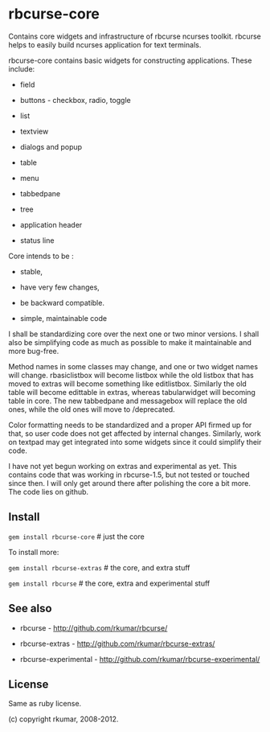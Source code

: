 # rbcurse-core

Contains core widgets and infrastructure of rbcurse ncurses toolkit. rbcurse helps to easily build
ncurses application for text terminals.

rbcurse-core contains basic widgets for constructing applications.  These include:

* field

* buttons - checkbox, radio, toggle

* list

* textview

* dialogs and popup

* table

* menu

* tabbedpane

* tree

* application header

* status line

Core intends to be : 

   * stable, 

   * have very few changes, 

   * be backward compatible.

   * simple, maintainable code

I shall be standardizing core over the next one or two minor versions. I shall also be simplifying code as much as possible to make it maintainable and more bug-free.

Method names in some classes may change, and one or two widget names will change. rbasiclistbox will become listbox while the old listbox that has moved to extras will become something like editlistbox. Similarly the old table will become edittable in extras, whereas tabularwidget will becoming table in core.
The new tabbedpane and messagebox will replace the old ones, while the old ones will move to /deprecated.

Color formatting needs to be standardized and a proper API firmed up for that, so user code does not get affected by internal changes. Similarly, work on textpad may get integrated into some widgets since it could simplify their code.

I have not yet begun working on extras and experimental as yet. This contains code that was working
in rbcurse-1.5, but not tested or touched since then. I will only get around there after polishing
the core a bit more. The code lies on github.

## Install

   `gem install rbcurse-core`        # just the core

   To install more:

   `gem install rbcurse-extras`        # the core, and extra stuff

   `gem install rbcurse`             # the core, extra and experimental stuff

## See also

* rbcurse - <http://github.com/rkumar/rbcurse/>

* rbcurse-extras - <http://github.com/rkumar/rbcurse-extras/>

* rbcurse-experimental - <http://github.com/rkumar/rbcurse-experimental/>

## License

  Same as ruby license.

  (c) copyright rkumar, 2008-2012.
